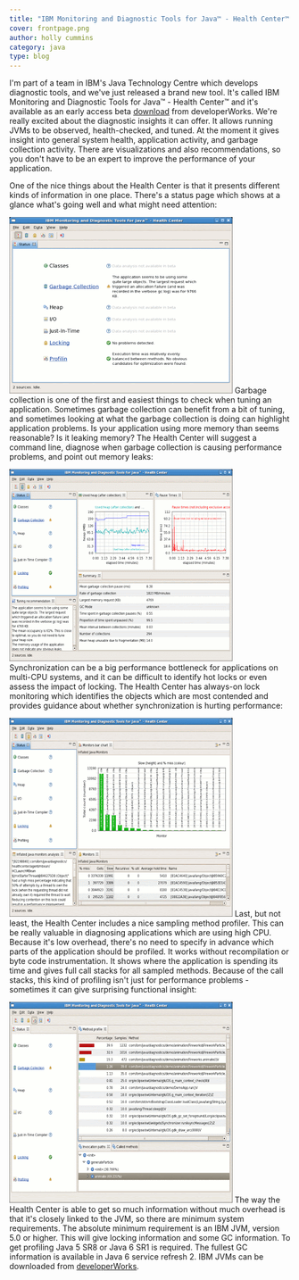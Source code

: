 ```yaml
---
title: "IBM Monitoring and Diagnostic Tools for Java™ - Health Center™ is now available"
cover: frontpage.png
author: holly cummins
category: java
type: blog
---
```


I'm part of a team in IBM's Java Technology Centre which develops diagnostic tools, and we've just released a brand new tool. It's called IBM Monitoring and Diagnostic Tools for Java™ - Health Center™ and it's available as an early access beta [download](https://www14.software.ibm.com/iwm/web/cc/earlyprograms/ibm/ibmmdtjhc/) from developerWorks. We're really excited about the diagnostic insights it can offer. It allows running JVMs to be observed, health-checked, and tuned. At the moment it gives insight into general system health, application activity, and garbage collection activity. There are visualizations and also recommendations, so you don't have to be an expert to improve the performance of your application.

One of the nice things about the Health Center is that it presents different kinds of information in one place. There's a status page which shows at a glance what's going well and what might need attention:

![Health Center front page](frontpage.png)
Garbage collection is one of the first and easiest things to check when tuning an application. Sometimes garbage collection can benefit from a bit of tuning, and sometimes looking at what the garbage collection is doing can highlight application problems. Is your application using more memory than seems reasonable? Is it leaking memory? The Health Center will suggest a command line, diagnose when garbage collection is causing performance problems, and point out memory leaks:

![GC](gc.png)
Synchronization can be a big performance bottleneck for applications on multi-CPU systems, and it can be difficult to identify hot locks or even assess the impact of locking. The Health Center has always-on lock monitoring which identifies the objects which are most contended and provides guidance about whether synchronization is hurting performance:

![](locking.png)
Last, but not least, the Health Center includes a nice sampling method profiler. This can be really valuable in diagnosing applications which are using high CPU. Because it's low overhead, there's no need to specify in advance which parts of the application should be profiled. It works without recompilation or byte code instrumentation. It shows where the application is spending its time and gives full call stacks for all sampled methods. Because of the call stacks, this kind of profiling isn't just for performance problems - sometimes it can give surprising functional insight:

![](profile.png)
The way the Health Center is able to get so much information without much overhead is that it's closely linked to the JVM, so there are minimum system requirements. The absolute minimum requirement is an IBM JVM, version 5.0 or higher. This will give locking information and some GC information. To get profiling Java 5 SR8 or Java 6 SR1 is required. The fullest GC information is available in Java 6 service refresh 2. IBM JVMs can be downloaded from [developerWorks](https://www.ibm.com/support/pages/java-sdk).
